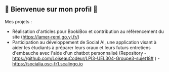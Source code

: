 ## 🌻 Bienvenue sur mon profil 🌻

Mes projets : 
- Réalisation d'articles pour BookiBox et contribution au référencement du site (https://lamer-remi.go.yj.fr/)
- Participation au développement de Social AI, une application visant à aider les étudiants à préparer leurs oraux et leurs futurs entretiens d'embauche avec l'aide d'un chatbot personnalisé (Repository - https://github.com/LoiseauCodeur/LPI3-UEL304-Groupe3-sujet18# ) - https://socialia.osc-fr1.scalingo.io   
